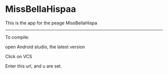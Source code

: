 MissBellaHispaa
===============

This is the app for the peage MissBellaHispa

---------------------

To compile:

open Android studio, the latest version

Click on VCS

Enter this url, and u are set.
